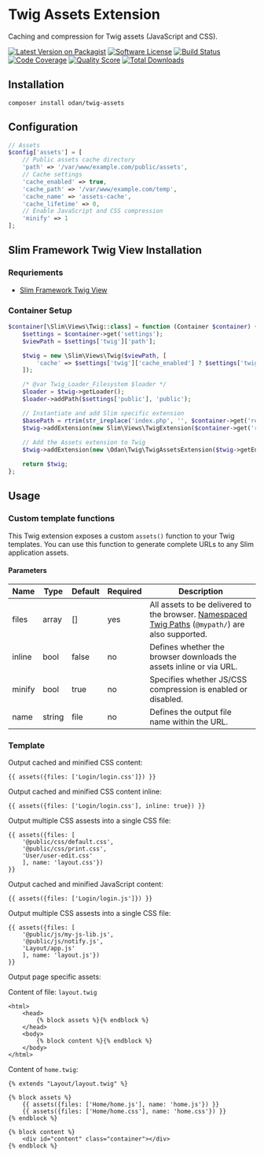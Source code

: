 # Twig Assets Extension

Caching and compression for Twig assets (JavaScript and CSS).

[![Latest Version on Packagist](https://img.shields.io/github/release/odan/twig-assets.svg)](https://github.com/odan/twig-assets/releases)
[![Software License](https://img.shields.io/badge/license-MIT-brightgreen.svg)](LICENSE.md)
[![Build Status](https://travis-ci.org/odan/twig-assets.svg?branch=master)](https://travis-ci.org/odan/twig-assets)
[![Code Coverage](https://scrutinizer-ci.com/g/odan/twig-assets/badges/coverage.png?b=master)](https://scrutinizer-ci.com/g/odan/twig-assets/code-structure)
[![Quality Score](https://scrutinizer-ci.com/g/odan/twig-assets/badges/quality-score.png?b=master)](https://scrutinizer-ci.com/g/odan/twig-assets/?branch=master)
[![Total Downloads](https://img.shields.io/packagist/dt/odan/twig-assets.svg)](https://packagist.org/packages/odan/twig-assets)


## Installation

```
composer install odan/twig-assets
```

## Configuration

```php
// Assets
$config['assets'] = [
    // Public assets cache directory
    'path' => '/var/www/example.com/public/assets',
    // Cache settings
    'cache_enabled' => true,
    'cache_path' => '/var/www/example.com/temp',
    'cache_name' => 'assets-cache',
    'cache_lifetime' => 0,
    // Enable JavaScript and CSS compression
    'minify' => 1
];
```

## Slim Framework Twig View Installation

### Requriements

* [Slim Framework Twig View](https://github.com/slimphp/Twig-View)

### Container Setup

```php
$container[\Slim\Views\Twig::class] = function (Container $container) {
    $settings = $container->get('settings');
    $viewPath = $settings['twig']['path'];

    $twig = new \Slim\Views\Twig($viewPath, [
        'cache' => $settings['twig']['cache_enabled'] ? $settings['twig']['cache_path']: false
    ]);

    /* @var Twig_Loader_Filesystem $loader */
    $loader = $twig->getLoader();
    $loader->addPath($settings['public'], 'public');

    // Instantiate and add Slim specific extension
    $basePath = rtrim(str_ireplace('index.php', '', $container->get('request')->getUri()->getBasePath()), '/');
    $twig->addExtension(new Slim\Views\TwigExtension($container->get('router'), $basePath));
    
    // Add the Assets extension to Twig
    $twig->addExtension(new \Odan\Twig\TwigAssetsExtension($twig->getEnvironment(), $settings['assets']));

    return $twig;
};
```

## Usage

### Custom template functions

This Twig extension exposes a custom `assets()` function to your Twig templates. You can use this function to generate complete URLs to any Slim application assets.

#### Parameters

Name | Type | Default | Required | Description
--- | --- | --- | --- | ---
files | array | [] | yes | All assets to be delivered to the browser. [Namespaced Twig Paths](http://symfony.com/doc/current/templating/namespaced_paths.html) (`@mypath/`) are also supported.
inline | bool | false | no | Defines whether the browser downloads the assets inline or via URL.
minify | bool | true | no | Specifies whether JS/CSS compression is enabled or disabled.
name | string | file | no | Defines the output file name within the URL.

### Template

Output cached and minified CSS content:

```twig
{{ assets({files: ['Login/login.css']}) }}
```

Output cached and minified CSS content inline:

```twig
{{ assets({files: ['Login/login.css'], inline: true}) }}
```

Output multiple CSS assests into a single CSS file:

```twig
{{ assets({files: [
    '@public/css/default.css',
    '@public/css/print.css',
    'User/user-edit.css'
    ], name: 'layout.css'})
}}
```

Output cached and minified JavaScript content:

```twig
{{ assets({files: ['Login/login.js']}) }}
```

Output multiple CSS assests into a single CSS file:

```twig
{{ assets({files: [
    '@public/js/my-js-lib.js',
    '@public/js/notify.js',
    'Layout/app.js'
    ], name: 'layout.js'})
}}
```

Output page specific assets:

Content of file: `layout.twig`

```twig
<html>
    <head>
        {% block assets %}{% endblock %}
    </head>
    <body>
        {% block content %}{% endblock %}
    </body>
</html>
```

Content of `home.twig`:

```twig
{% extends "Layout/layout.twig" %}

{% block assets %}
    {{ assets({files: ['Home/home.js'], name: 'home.js'}) }}
    {{ assets({files: ['Home/home.css'], name: 'home.css'}) }}
{% endblock %}

{% block content %}
    <div id="content" class="container"></div>
{% endblock %}
```
